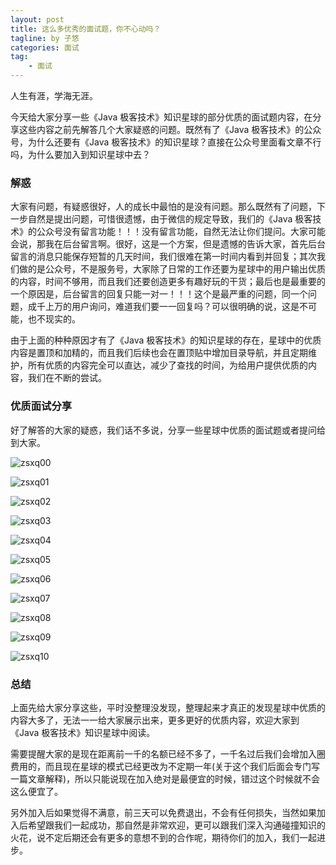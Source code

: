 ```yaml
---
layout: post  
title: 这么多优秀的面试题，你不心动吗？
tagline: by 子悠  
categories: 面试
tag: 
    - 面试
---
```


人生有涯，学海无涯。

今天给大家分享一些《Java 极客技术》知识星球的部分优质的面试题内容，在分享这些内容之前先解答几个大家疑惑的问题。既然有了《Java 极客技术》的公众号，为什么还要有《Java 极客技术》的知识星球？直接在公众号里面看文章不行吗，为什么要加入到知识星球中去？

<!--more-->

### 解惑

大家有问题，有疑惑很好，人的成长中最怕的是没有问题。那么既然有了问题，下一步自然是提出问题，可惜很遗憾，由于微信的规定导致，我们的《Java 极客技术》的公众号没有留言功能！！！没有留言功能，自然无法让你们提问。大家可能会说，那我在后台留言啊。很好，这是一个方案，但是遗憾的告诉大家，首先后台留言的消息只能保存短暂的几天时间，我们很难在第一时间内看到并回复；其次我们做的是公众号，不是服务号，大家除了日常的工作还要为星球中的用户输出优质的内容，时间不够用，而且我们还要创造更多有趣好玩的干货；最后也是最重要的一个原因是，后台留言的回复只能一对一！！！这个是最严重的问题，同一个问题，成千上万的用户询问，难道我们要一一回复吗？可以很明确的说，这是不可能，也不现实的。

由于上面的种种原因才有了《Java 极客技术》的知识星球的存在，星球中的优质内容是置顶和加精的，而且我们后续也会在置顶贴中增加目录导航，并且定期维护，所有优质的内容完全可以直达，减少了查找的时间，为给用户提供优质的内容，我们在不断的尝试。

### 优质面试分享

好了解答的大家的疑惑，我们话不多说，分享一些星球中优质的面试题或者提问给到大家。

![zsxq00](http://www.justdojava.com/assets/images/2019/java/image_ziyou/zsxq00.JPEG)



![zsxq01](http://www.justdojava.com/assets/images/2019/java/image_ziyou/zsxq01.JPEG)



![zsxq02](http://www.justdojava.com/assets/images/2019/java/image_ziyou/zsxq02.JPEG)



![zsxq03](http://www.justdojava.com/assets/images/2019/java/image_ziyou/zsxq03.JPEG)



![zsxq04](http://www.justdojava.com/assets/images/2019/java/image_ziyou/zsxq04.JPEG)



![zsxq05](http://www.justdojava.com/assets/images/2019/java/image_ziyou/zsxq05.JPEG)



![zsxq06](http://www.justdojava.com/assets/images/2019/java/image_ziyou/zsxq06.JPEG)



![zsxq07](http://www.justdojava.com/assets/images/2019/java/image_ziyou/zsxq07.JPEG)



![zsxq08](http://www.justdojava.com/assets/images/2019/java/image_ziyou/zsxq08.JPEG)



![zsxq09](http://www.justdojava.com/assets/images/2019/java/image_ziyou/zsxq09.JPEG)



![zsxq10](http://www.justdojava.com/assets/images/2019/java/image_ziyou/zsxq10.JPEG)



### 总结

上面先给大家分享这些，平时没整理没发现，整理起来才真正的发现星球中优质的内容大多了，无法一一给大家展示出来，更多更好的优质内容，欢迎大家到《Java 极客技术》知识星球中阅读。

需要提醒大家的是现在距离前一千的名额已经不多了，一千名过后我们会增加入圈费用的，而且现在星球的模式已经更改为不定期一年(关于这个我们后面会专门写一篇文章解释)，所以只能说现在加入绝对是最便宜的时候，错过这个时候就不会这么便宜了。

另外加入后如果觉得不满意，前三天可以免费退出，不会有任何损失，当然如果加入后希望跟我们一起成功，那自然是非常欢迎，更可以跟我们深入沟通碰撞知识的火花，说不定后期还会有更多的意想不到的合作呢，期待你们的加入，我们一起进步。